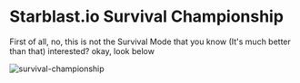 # Starblast.io Survival Championship
First of all, no, this is not the Survival Mode that you know (It's much better than that) interested? okay, look below

![survival-championship](https://github.com/A198-A/Stablast.io-Survival-Championship/assets/130020021/fbebff1e-3525-4737-aecc-ebb685d9eb46)
